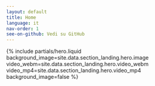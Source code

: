 ```yaml
---
layout: default
title: Home
language: it
nav-order: 1
see-on-github: Vedi su GitHub
---
```



<!-- Section Hero  -->
{% include partials/hero.liquid
  background_image=site.data.section_landing.hero.image
  video_webm=site.data.section_landing.hero.video_webm
  video_mp4=site.data.section_landing.hero.video_mp4
  background_image=false
%}